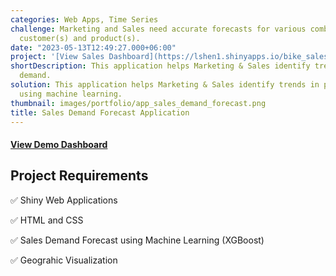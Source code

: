 ```yaml
---
categories: Web Apps, Time Series
challenge: Marketing and Sales need accurate forecasts for various combinations of
  customer(s) and product(s).
date: "2023-05-13T12:49:27.000+06:00"
project: '[View Sales Dashboard](https://lshen1.shinyapps.io/bike_sales_forecast_flexdashboard/)'
shortDescription: This application helps Marketing & Sales identify trends in product
  demand.
solution: This application helps Marketing & Sales identify trends in product demand
  using machine learning.
thumbnail: images/portfolio/app_sales_demand_forecast.png
title: Sales Demand Forecast Application
---
```




#### [View Demo Dashboard](https://lshen1.shinyapps.io/bike_sales_forecast_flexdashboard/)

## Project Requirements

✅ Shiny Web Applications

✅ HTML and CSS

✅ Sales Demand Forecast using Machine Learning (XGBoost)

✅ Geograhic Visualization

